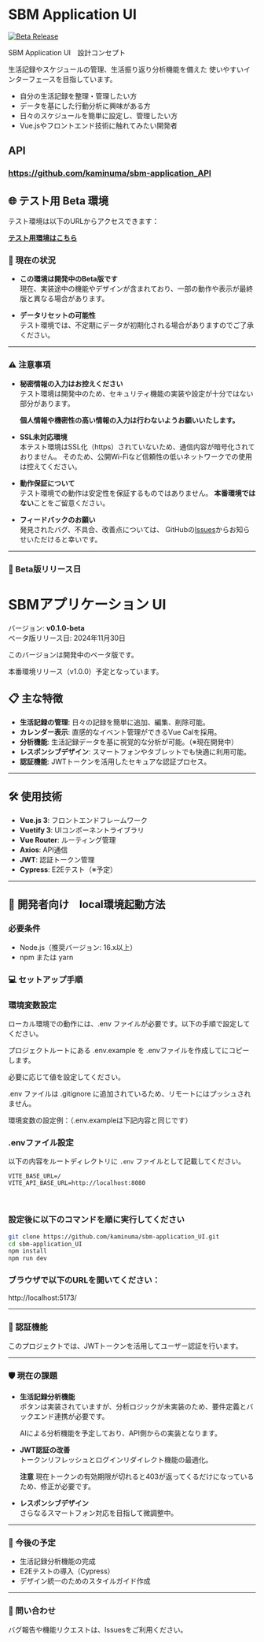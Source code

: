 # SBM Application UI

[![Beta Release](https://img.shields.io/badge/release-beta-blue)](https://github.com/kaminuma/sbm-application_UI/releases)

SBM Application UI　設計コンセプト

生活記録やスケジュールの管理、生活振り返り分析機能を備えた
使いやすいインターフェースを目指しています。
- 自分の生活記録を整理・管理したい方  
- データを基にした行動分析に興味がある方  
- 日々のスケジュールを簡単に設定し、管理したい方  
- Vue.jsやフロントエンド技術に触れてみたい開発者  

## API 
### https://github.com/kaminuma/sbm-application_API

## 🌐 テスト用 Beta 環境

テスト環境は以下のURLからアクセスできます：

**[テスト用環境はこちら](http://13.211.29.238)**

### 🚧 現在の状況

- **この環境は開発中のBeta版です**  
  現在、実装途中の機能やデザインが含まれており、一部の動作や表示が最終版と異なる場合があります。

- **データリセットの可能性**  
  テスト環境では、不定期にデータが初期化される場合がありますのでご了承ください。

---

### ⚠️ 注意事項

- **秘密情報の入力はお控えください**  
  テスト環境は開発中のため、セキュリティ機能の実装や設定が十分ではない部分があります。

  **個人情報や機密性の高い情報の入力は行わないようお願いいたします。**

- **SSL未対応環境**  
  本テスト環境はSSL化（https）されていないため、通信内容が暗号化されておりません。
  そのため、公開Wi-Fiなど信頼性の低いネットワークでの使用は控えてください。

- **動作保証について**  
  テスト環境での動作は安定性を保証するものではありません。
  **本番環境ではない**ことをご留意ください。

- **フィードバックのお願い**  
  発見されたバグ、不具合、改善点については、
  GitHubの[Issues](https://github.com/kaminuma/sbm-application_UI/issues)からお知らせいただけると幸いです。

---

### 📅 Beta版リリース日
# SBMアプリケーション UI  
バージョン: **v0.1.0-beta**  
ベータ版リリース日: 2024年11月30日  

このバージョンは開発中のベータ版です。 

本番環境リリース（v1.0.0）予定となっています。



## 📋 主な特徴

- **生活記録の管理**: 日々の記録を簡単に追加、編集、削除可能。
- **カレンダー表示**: 直感的なイベント管理ができるVue Calを採用。
- **分析機能**: 生活記録データを基に視覚的な分析が可能。（※現在開発中）
- **レスポンシブデザイン**: スマートフォンやタブレットでも快適に利用可能。
- **認証機能**: JWTトークンを活用したセキュアな認証プロセス。

---

## 🛠️ 使用技術

- **Vue.js 3**: フロントエンドフレームワーク
- **Vuetify 3**: UIコンポーネントライブラリ
- **Vue Router**: ルーティング管理
- **Axios**: API通信
- **JWT**: 認証トークン管理
- **Cypress**: E2Eテスト（※予定）

---

## 🚀 開発者向け　local環境起動方法

### 必要条件

- Node.js（推奨バージョン: 16.x以上）
- npm または yarn

### 💻 セットアップ手順

### 環境変数設定

ローカル環境での動作には、.env ファイルが必要です。以下の手順で設定してください。

プロジェクトルートにある .env.example を .envファイルを作成してにコピーします。

必要に応じて値を設定してください。

.env ファイルは .gitignore に追加されているため、リモートにはプッシュされません。

環境変数の設定例：（.env.exampleは下記内容と同じです）

### .envファイル設定
以下の内容をルートディレクトリに `.env` ファイルとして記載してください。
```plaintext
VITE_BASE_URL=/
VITE_API_BASE_URL=http://localhost:8080
```
<br>

### 設定後に以下のコマンドを順に実行してください

```bash
git clone https://github.com/kaminuma/sbm-application_UI.git
cd sbm-application_UI
npm install
npm run dev
```




### ブラウザで以下のURLを開いてください：
http://localhost:5173/

---
### 🔐 認証機能

このプロジェクトでは、JWTトークンを活用してユーザー認証を行います。

---

### 🛡️ 現在の課題

- **生活記録分析機能**  
  ボタンは実装されていますが、分析ロジックが未実装のため、要件定義とバックエンド連携が必要です。
  
  AIによる分析機能を予定しており、API側からの実装となります。

- **JWT認証の改善**  
  トークンリフレッシュとログインリダイレクト機能の最適化。

  **注意** 現在トークンの有効期限が切れると403が返ってくるだけになっているため、修正が必要です。

- **レスポンシブデザイン**  
  さらなるスマートフォン対応を目指して微調整中。

---

### 📖 今後の予定

- 生活記録分析機能の完成
- E2Eテストの導入（Cypress）
- デザイン統一のためのスタイルガイド作成

---

### 📧 問い合わせ
バグ報告や機能リクエストは、Issuesをご利用ください。
